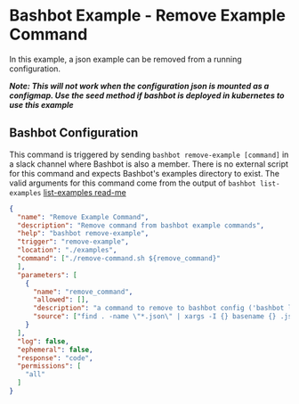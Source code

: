 # Bashbot Example - Remove Example Command

In this example, a json example can be removed from a running configuration. 

***Note: This will not work when the configuration json is mounted as a configmap. Use the seed method if bashbot is deployed in kubernetes to use this example***

## Bashbot Configuration

This command is triggered by sending `bashbot remove-example [command]` in a slack channel where Bashbot is also a member. There is no external script for this command and expects Bashbot's examples directory to exist. The valid arguments for this command come from the output of `bashbot list-examples` [list-examples read-me](../list-examples)

```json
{
  "name": "Remove Example Command",
  "description": "Remove command from bashbot example commands",
  "help": "bashbot remove-example",
  "trigger": "remove-example",
  "location": "./examples",
  "command": ["./remove-command.sh ${remove_command}"
  ],
  "parameters": [
    {
      "name": "remove_command",
      "allowed": [],
      "description": "a command to remove to bashbot config ('bashbot list-examples')",
      "source": ["find . -name \"*.json\" | xargs -I {} basename {} .json"]
    }
  ],
  "log": false,
  "ephemeral": false,
  "response": "code",
  "permissions": [
    "all"
  ]
}
```
